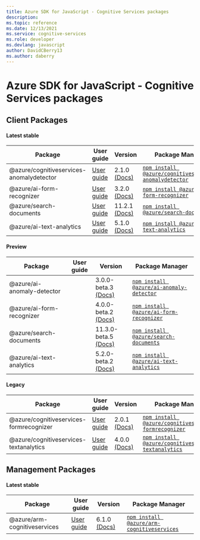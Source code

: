 ```yaml
---
title: Azure SDK for JavaScript - Cognitive Services packages
description: 
ms.topic: reference
ms.date: 12/13/2021
ms.service: cognitive-services
ms.role: developer
ms.devlang: javascript
author: DavidCBerry13
ms.author: daberry
---
```


# Azure SDK for JavaScript - Cognitive Services packages

## Client Packages

#### Latest stable

| Package               | User guide                           | Version                | Package Manager                |
|-----------------------|--------------------------------------|------------------------|--------------------------------|
| @azure/cognitiveservices-anomalydetector  | [User guide](/javascript/sdk-demo/cognitive-services/cognitiveservices-anomalydetector/azure-cognitiveservices-anomalydetector/readme)  | 2.1.0 [(Docs)](/javascript/sdk-demo/cognitive-services/cognitiveservices-anomalydetector/azure-cognitiveservices-anomalydetector/stable)  | [`npm install @azure/cognitiveservices-anomalydetector`](https://www.npmjs.com/package/%40azure%2Fcognitiveservices-anomalydetector) |
| @azure/ai-form-recognizer  | [User guide](/javascript/sdk-demo/cognitive-services/ai-form-recognizer/azure-ai-form-recognizer/readme)  | 3.2.0 [(Docs)](/javascript/sdk-demo/cognitive-services/ai-form-recognizer/azure-ai-form-recognizer/stable)  | [`npm install @azure/ai-form-recognizer`](https://www.npmjs.com/package/%40azure%2Fai-form-recognizer) |
| @azure/search-documents  | [User guide](/javascript/sdk-demo/cognitive-services/search-documents/azure-search-documents/readme)  | 11.2.1 [(Docs)](/javascript/sdk-demo/cognitive-services/search-documents/azure-search-documents/stable)  | [`npm install @azure/search-documents`](https://www.npmjs.com/package/%40azure%2Fsearch-documents) |
| @azure/ai-text-analytics  | [User guide](/javascript/sdk-demo/cognitive-services/ai-text-analytics/azure-ai-text-analytics/readme)  | 5.1.0 [(Docs)](/javascript/sdk-demo/cognitive-services/ai-text-analytics/azure-ai-text-analytics/stable)  | [`npm install @azure/ai-text-analytics`](https://www.npmjs.com/package/%40azure%2Fai-text-analytics) |
 

#### Preview

| Package               | User guide                           | Version                | Package Manager                |
|-----------------------|--------------------------------------|------------------------|--------------------------------|
| @azure/ai-anomaly-detector  |   | 3.0.0-beta.3 [(Docs)](/javascript/sdk-demo/cognitive-services/ai-anomaly-detector/azure-ai-anomaly-detector/beta)  | [`npm install @azure/ai-anomaly-detector`](https://www.npmjs.com/package/%40azure%2Fai-anomaly-detector%403.0.0-beta.3) |
| @azure/ai-form-recognizer  |   | 4.0.0-beta.2 [(Docs)](/javascript/sdk-demo/cognitive-services/ai-form-recognizer/azure-ai-form-recognizer/beta)  | [`npm install @azure/ai-form-recognizer`](https://www.npmjs.com/package/%40azure%2Fai-form-recognizer%404.0.0-beta.2) |
| @azure/search-documents  |   | 11.3.0-beta.5 [(Docs)](/javascript/sdk-demo/cognitive-services/search-documents/azure-search-documents/beta)  | [`npm install @azure/search-documents`](https://www.npmjs.com/package/%40azure%2Fsearch-documents%4011.3.0-beta.5) |
| @azure/ai-text-analytics  |   | 5.2.0-beta.2 [(Docs)](/javascript/sdk-demo/cognitive-services/ai-text-analytics/azure-ai-text-analytics/beta)  | [`npm install @azure/ai-text-analytics`](https://www.npmjs.com/package/%40azure%2Fai-text-analytics%405.2.0-beta.2) |
 


#### Legacy

| Package               | User guide                           | Version                | Package Manager                |
|-----------------------|--------------------------------------|------------------------|--------------------------------|
| @azure/cognitiveservices-formrecognizer  | [User guide](/javascript/sdk-demo/cognitive-services/legacy/cognitiveservices-formrecognizer/azure-cognitiveservices-formrecognizer/readme)  | 2.0.1 [(Docs)](/javascript/sdk-demo/cognitive-services/legacy/cognitiveservices-formrecognizer/azure-cognitiveservices-formrecognizer/legacy)  | [`npm install @azure/cognitiveservices-formrecognizer`](https://www.npmjs.com/package/%40azure%2Fcognitiveservices-formrecognizer%402.0.1) |
| @azure/cognitiveservices-textanalytics  | [User guide](/javascript/sdk-demo/cognitive-services/legacy/cognitiveservices-textanalytics/azure-cognitiveservices-textanalytics/readme)  | 4.0.0 [(Docs)](/javascript/sdk-demo/cognitive-services/legacy/cognitiveservices-textanalytics/azure-cognitiveservices-textanalytics/legacy)  | [`npm install @azure/cognitiveservices-textanalytics`](https://www.npmjs.com/package/%40azure%2Fcognitiveservices-textanalytics%404.0.0) |
 
 

## Management Packages

#### Latest stable

| Package               | User guide                           | Version                | Package Manager                |
|-----------------------|--------------------------------------|------------------------|--------------------------------|
| @azure/arm-cognitiveservices  | [User guide](/javascript/sdk-demo/cognitive-services/arm-cognitiveservices/azure-arm-cognitiveservices/readme)  | 6.1.0 [(Docs)](/javascript/sdk-demo/cognitive-services/arm-cognitiveservices/azure-arm-cognitiveservices/stable)  | [`npm install @azure/arm-cognitiveservices`](https://www.npmjs.com/package/%40azure%2Farm-cognitiveservices) |
 

 

 
 
